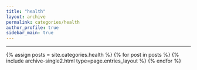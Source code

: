 ```yaml
---
title: "health"
layout: archive
permalink: categories/health
author_profile: true
sidebar_main: true
---
```


***


{% assign posts = site.categories.health %}
{% for post in posts %} {% include archive-single2.html type=page.entries_layout %} {% endfor %}

